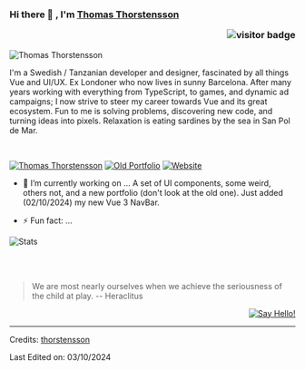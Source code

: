 ### Hi there 👋 , I'm [Thomas Thorstensson](https://www.github.com/thomasthorstensson) <p  align="right"><img src="https://visitor-badge.laobi.icu/badge?page_id=thorstensson" alt="visitor badge"/></p>

<!--

Here are some ideas to get you started:

- 🔭 I’m currently working on ...
- 🌱 I’m currently learning ...
- 👯 I’m looking to collaborate on ...
- 🤔 I’m looking for help with ...
- 💬 Ask me about ...
- 📫 How to reach me: ...
- 😄 Pronouns: ...
- ⚡ Fun fact: ...
-->
![Thomas Thorstensson](https://github.com/user-attachments/assets/ac4417b0-aae0-422a-b866-3b8120c2d6ff)

I'm a Swedish / Tanzanian developer and designer, fascinated by all things Vue and UI/UX. Ex Londoner who now lives in sunny Barcelona. After many years working with everything from TypeScript, to games, and dynamic ad campaigns; I now strive to steer my career towards Vue and its great ecosystem. Fun to me is solving problems, discovering new code, and turning ideas into pixels. Relaxation is eating sardines by the sea in San Pol de Mar.

<br/>

[![Thomas Thorstensson](https://img.shields.io/badge/-Thorstensson-blue?style=flat-square&logo=Linkedin&logoColor=white&link=https://www.linkedin.com/in/thomasthorstensson)](https://www.linkedin.com/in/thomasthorstensson)
[![Old Portfolio](https://img.shields.io/badge/-Old_portfolio-ff4d01?style=flat-square&logo=Safari&logoColor=white&link=https://thomasthorstensson.net)](https://www.thomasthorstensson.net)
[![Website](https://img.shields.io/badge/-Flickr-black?style=flat-square&logo=Flickr&logoColor=white&link=https://www.flickr.com/photos/thomasthorstensson/)](https://www.flickr.com/photos/thomasthorstensson/)

- 🔭 I’m currently working on ...
A set of UI components, some weird, others not, and a new portfolio (don't look at the old one). Just added (02/10/2024) my new Vue 3 NavBar. 

- ⚡ Fun fact: ...

![Stats](https://github.com/thorstensson/thorstensson/blob/master/stats.png?raw=true) 


<br/>
<br/>

> We are most nearly ourselves when we achieve the seriousness of the child at play.
> -- Heraclitus

<div align="right">

[![Say Hello!](https://img.shields.io/badge/Say%20Thanks-!-1EAEDB.svg)](https://saythanks.io/to/thomas.thorstensson@gmail.com)

</div>

-----
Credits: [thorstensson](https://github.com/thorstensson)

Last Edited on: 03/10/2024
